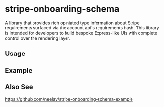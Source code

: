 # stripe-onboarding-schema

A library that provides rich opiniated type information about Stripe requirements surfaced via the account api's requirements hash. This library is intended for developers to build bespoke Express-like UIs with complete control over the rendering layer.

## Usage

## Example

## Also See

https://github.com/neelav/stripe-onboarding-schema-example

